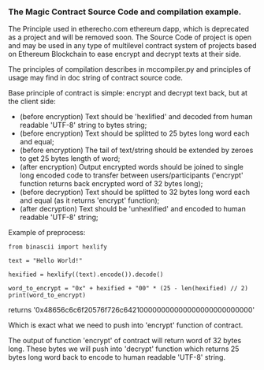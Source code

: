 ### The Magic Contract Source Code and compilation example.

The Principle used in etherecho.com ethereum dapp, which is deprecated as a project and will be removed soon.
The Source Code of project is open and may be used in any type of multilevel contract system of projects based on Ethereum Blockchain to ease encrypt and decrypt texts at their side.

The principles of compilation describes in mccompiler.py and principles of usage may find in doc string of contract source code.

Base principle of contract is simple: encrypt and decrypt text back, but at the client side:
- (before encryption) Text should be 'hexlified' and decoded from human readable 'UTF-8' string to bytes string;
- (before encryption) Text should be splitted to 25 bytes long word each and equal;
- (before encryption) The tail of text/string should be extended by zeroes to get 25 bytes length of word;
- (after encryption) Output encrypted words should be joined to single long encoded code to transfer between users/participants ('encrypt' function returns back encrypted word of 32 bytes long);
- (before decryption) Text should be splitted to 32 bytes long word each and equal (as it returns 'encrypt' function);
- (after decryption) Text should be 'unhexlified' and encoded to human readable 'UTF-8' string;

Example of preprocess:
````python3
from binascii import hexlify
    
text = "Hello World!"
    
hexified = hexlify((text).encode()).decode()
    
word_to_encrypt = "0x" + hexified + "00" * (25 - len(hexified) // 2)
print(word_to_encrypt) 

````

returns '0x48656c6c6f20576f726c642100000000000000000000000000'

Which is exact what we need to push into 'encrypt' function of contract.

The output of function 'encrypt' of contract will return word of 32 bytes long. These bytes we will push into 'decrypt' function which returns 25 bytes long word back to encode to human readable 'UTF-8' string.
